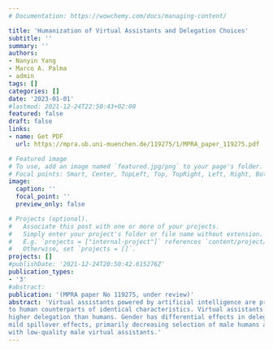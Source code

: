 ```yaml
---
# Documentation: https://wowchemy.com/docs/managing-content/

title: 'Humanization of Virtual Assistants and Delegation Choices'
subtitle: ''
summary: ''
authors:
- Nanyin Yang
- Marco A. Palma
- admin
tags: []
categories: []
date: '2023-01-01'
#lastmod: 2021-12-24T22:50:43+02:00
featured: false
draft: false
links: 
- name: Get PDF
  url: https://mpra.ub.uni-muenchen.de/119275/1/MPRA_paper_119275.pdf

# Featured image
# To use, add an image named `featured.jpg/png` to your page's folder.
# Focal points: Smart, Center, TopLeft, Top, TopRight, Left, Right, BottomLeft, Bottom, BottomRight.
image:
  caption: ''
  focal_point: ''
  preview_only: false

# Projects (optional).
#   Associate this post with one or more of your projects.
#   Simply enter your project's folder or file name without extension.
#   E.g. `projects = ["internal-project"]` references `content/project/deep-learning/index.md`.
#   Otherwise, set `projects = []`.
projects: []
#publishDate: '2021-12-24T20:50:42.615276Z'
publication_types:
- '3'
#abstract:
publication: '(MPRA paper No 119275, under review)'
abstract: 'Virtual assistants powered by artificial intelligence are present in virtually every aspect of daily life. Although they are computer algorithms, most are represented with humanized personal characteristics. We study whether assigning them a gender affects the propensity to delegate a search in two online experiments and compare it
to human counterparts of identical characteristics. Virtual assistants generally receive
higher delegation than humans. Gender has differential effects in delegation rates impacting the user’s welfare. The results are entirely driven by female subjects. We find
mild spillover effects, primarily decreasing selection of male humans after interacting
with low-quality male virtual assistants.'
---
```

